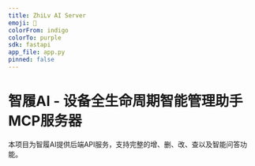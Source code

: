 ```yaml
---
title: ZhiLv AI Server
emoji: 🤖
colorFrom: indigo
colorTo: purple
sdk: fastapi
app_file: app.py
pinned: false
---
```

# 智履AI - 设备全生命周期智能管理助手 MCP服务器

本项目为智履AI提供后端API服务，支持完整的增、删、改、查以及智能问答功能。

